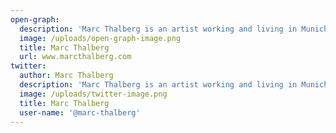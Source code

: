 ```yaml
---
open-graph:
  description: 'Marc Thalberg is an artist working and living in Munich, Germany.'
  image: /uploads/open-graph-image.png
  title: Marc Thalberg
  url: www.marcthalberg.com
twitter:
  author: Marc Thalberg
  description: 'Marc Thalberg is an artist working and living in Munich, Germany.'
  image: /uploads/twitter-image.png
  title: Marc Thalberg
  user-name: '@marc-thalberg'
---
```


